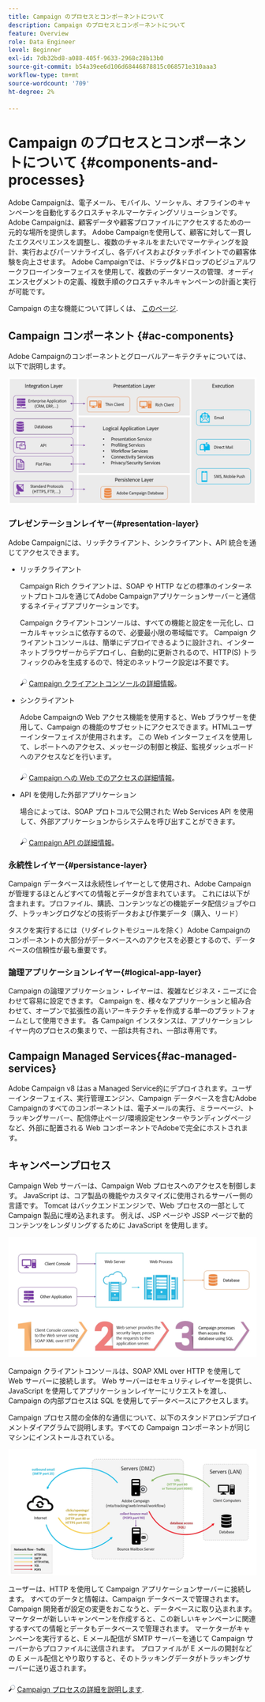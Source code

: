 ```yaml
---
title: Campaign のプロセスとコンポーネントについて
description: Campaign のプロセスとコンポーネントについて
feature: Overview
role: Data Engineer
level: Beginner
exl-id: 7db32bd8-a088-405f-9633-2968c28b13b0
source-git-commit: b54a39ee6d106d68446878815c068571e310aaa3
workflow-type: tm+mt
source-wordcount: '709'
ht-degree: 2%

---
```


# Campaign のプロセスとコンポーネントについて {#components-and-processes}

Adobe Campaignは、電子メール、モバイル、ソーシャル、オフラインのキャンペーンを自動化するクロスチャネルマーケティングソリューションです。 Adobe Campaignは、顧客データや顧客プロファイルにアクセスするための一元的な場所を提供します。 Adobe Campaignを使用して、顧客に対して一貫したエクスペリエンスを調整し、複数のチャネルをまたいでマーケティングを設計、実行およびパーソナライズし、各デバイスおよびタッチポイントでの顧客体験を向上させます。 Adobe Campaignでは、ドラッグ&amp;ドロップのビジュアルワークフローインターフェイスを使用して、複数のデータソースの管理、オーディエンスセグメントの定義、複数手順のクロスチャネルキャンペーンの計画と実行が可能です。

Campaign の主な機能について詳しくは、 [このページ](../start/get-started.md).

## Campaign コンポーネント {#ac-components}

Adobe Campaignのコンポーネントとグローバルアーキテクチャについては、以下で説明します。

![](assets/ac-components.png)

### プレゼンテーションレイヤー{#presentation-layer}

Adobe Campaignには、リッチクライアント、シンクライアント、API 統合を通じてアクセスできます。

* リッチクライアント

   Campaign Rich クライアントは、SOAP や HTTP などの標準のインターネットプロトコルを通じてAdobe Campaignアプリケーションサーバーと通信するネイティブアプリケーションです。

   Campaign クライアントコンソールは、すべての機能と設定を一元化し、ローカルキャッシュに依存するので、必要最小限の帯域幅です。 Campaign クライアントコンソールは、簡単にデプロイできるように設計され、インターネットブラウザーからデプロイし、自動的に更新されるので、HTTP(S) トラフィックのみを生成するので、特定のネットワーク設定は不要です。

   ![](../assets/do-not-localize/glass.png) [ Campaign クライアントコンソールの詳細情報](../start/connect.md)。

* シンクライアント

   Adobe Campaignの Web アクセス機能を使用すると、Web ブラウザーを使用して、Campaign の機能のサブセットにアクセスできます。HTMLユーザーインターフェイスが使用されます。 この Web インターフェイスを使用して、レポートへのアクセス、メッセージの制御と検証、監視ダッシュボードへのアクセスなどを行います。

   ![](../assets/do-not-localize/glass.png) [Campaign への Web でのアクセスの詳細情報](../start/connect.md)。

* API を使用した外部アプリケーション

   場合によっては、SOAP プロトコルで公開された Web Services API を使用して、外部アプリケーションからシステムを呼び出すことができます。

   ![](../assets/do-not-localize/glass.png) [Campaign API の詳細情報](../dev/api.md)。

### 永続性レイヤー{#persistance-layer}

Campaign データベースは永続性レイヤーとして使用され、Adobe Campaignが管理するほとんどすべての情報とデータが含まれています。 これには以下が含まれます。プロファイル、購読、コンテンツなどの機能データ配信ジョブやログ、トラッキングログなどの技術データおよび作業データ（購入、リード）

タスクを実行するには（リダイレクトモジュールを除く）Adobe Campaignのコンポーネントの大部分がデータベースへのアクセスを必要とするので、データベースの信頼性が最も重要です。

### 論理アプリケーションレイヤー{#logical-app-layer}

Campaign の論理アプリケーション・レイヤーは、複雑なビジネス・ニーズに合わせて容易に設定できます。 Campaign を、様々なアプリケーションと組み合わせて、オープンで拡張性の高いアーキテクチャを作成する単一のプラットフォームとして使用できます。 各 Campaign インスタンスは、アプリケーションレイヤー内のプロセスの集まりで、一部は共有され、一部は専用です。

## Campaign Managed Services{#ac-managed-services}

Adobe Campaign v8 はas a Managed Service的にデプロイされます。ユーザーインターフェイス、実行管理エンジン、Campaign データベースを含むAdobe Campaignのすべてのコンポーネントは、電子メールの実行、ミラーページ、トラッキングサーバー、配信停止ページ/環境設定センターやランディングページなど、外部に配置される Web コンポーネントでAdobeで完全にホストされます。

## キャンペーンプロセス

Campaign Web サーバーは、Campaign Web プロセスへのアクセスを制御します。 JavaScript は、コア製品の機能やカスタマイズに使用されるサーバー側の言語です。 Tomcat はバックエンドエンジンで、Web プロセスの一部として Campaign 製品に埋め込まれます。 例えば、JSP ページや JSSP ページで動的コンテンツをレンダリングするために JavaScript を使用します。

![](assets/ac-processes.png)

Campaign クライアントコンソールは、SOAP XML over HTTP を使用して Web サーバーに接続します。 Web サーバーはセキュリティレイヤーを提供し、JavaScript を使用してアプリケーションレイヤーにリクエストを渡し、Campaign の内部プロセスは SQL を使用してデータベースにアクセスします。

Campaign プロセス間の全体的な通信について、以下のスタンドアロンデプロイメントダイアグラムで説明します。すべての Campaign コンポーネントが同じマシンにインストールされている。

![](assets/ac-standalone.png)

ユーザーは、HTTP を使用して Campaign アプリケーションサーバーに接続します。 すべてのデータと情報は、Campaign データベースで管理されます。 Campaign 開発者が設定の変更をおこなうと、データベースに取り込まれます。 マーケターが新しいキャンペーンを作成すると、この新しいキャンペーンに関連するすべての情報とデータもデータベースで管理されます。 マーケターがキャンペーンを実行すると、E メール配信が SMTP サーバーを通じて Campaign サーバーからプロファイルに送信されます。 プロファイルが E メールの開封などの E メール配信とやり取りすると、そのトラッキングデータがトラッキングサーバーに送り返されます。

![](../assets/do-not-localize/glass.png) [Campaign プロセスの詳細を説明します](../dev/general-architecture.md#dev-env).
